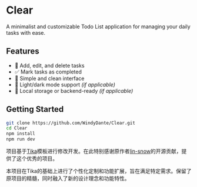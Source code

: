 # Clear

A minimalist and customizable Todo List application for managing your daily tasks with ease.

## Features

- 📝 Add, edit, and delete tasks
- ✅ Mark tasks as completed
- 📅 Simple and clean interface
- 🌙 Light/dark mode support *(if applicable)*
- 💾 Local storage or backend-ready *(if applicable)*

## Getting Started

```bash
git clone https://github.com/WindyDante/Clear.git
cd Clear
npm install
npm run dev
```

项目基于[Tika](https://github.com/lin-snow/Tika)模板进行修改开发。在此特别感谢原作者[lin-snow](https://github.com/lin-snow)的开源贡献，提供了这个优秀的项目。

本项目在Tika的基础上进行了个性化定制和功能扩展，旨在满足特定需求。保留了原项目的精髓，同时融入了新的设计理念和功能特性。


